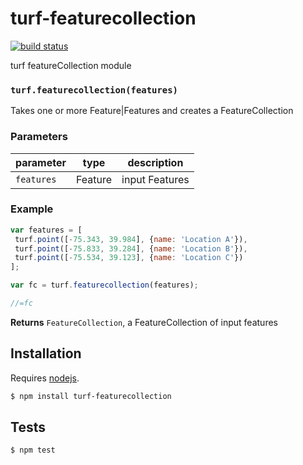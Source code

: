 # turf-featurecollection

[![build status](https://secure.travis-ci.org/Turfjs/turf-featureCollection.png)](http://travis-ci.org/Turfjs/turf-featureCollection)

turf featureCollection module


### `turf.featurecollection(features)`

Takes one or more Feature|Features and creates a FeatureCollection


### Parameters

| parameter  | type    | description    |
| ---------- | ------- | -------------- |
| `features` | Feature | input Features |


### Example

```js
var features = [
 turf.point([-75.343, 39.984], {name: 'Location A'}),
 turf.point([-75.833, 39.284], {name: 'Location B'}),
 turf.point([-75.534, 39.123], {name: 'Location C'})
];

var fc = turf.featurecollection(features);

//=fc
```


**Returns** `FeatureCollection`, a FeatureCollection of input features

## Installation

Requires [nodejs](http://nodejs.org/).

```sh
$ npm install turf-featurecollection
```

## Tests

```sh
$ npm test
```

